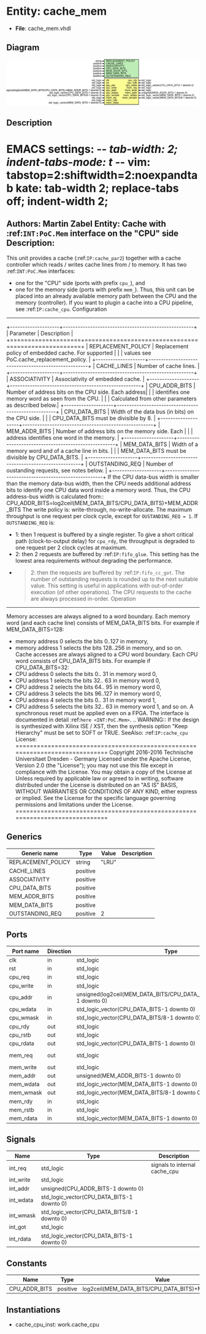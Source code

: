 # Entity: cache_mem

- **File**: cache_mem.vhdl
## Diagram

![Diagram](cache_mem.svg "Diagram")
## Description

EMACS settings: -*-  tab-width: 2; indent-tabs-mode: t -*-
vim: tabstop=2:shiftwidth=2:noexpandtab
kate: tab-width 2; replace-tabs off; indent-width 2;
=============================================================================
Authors:         Martin Zabel
Entity:          Cache with :ref:`INT:PoC.Mem` interface on the "CPU" side
Description:
-------------------------------------
This unit provides a cache (:ref:`IP:cache_par2`) together
with a cache controller which reads / writes cache lines from / to memory.
It has two :ref:`INT:PoC.Mem` interfaces:
* one for the "CPU" side  (ports with prefix ``cpu_``), and
* one for the memory side (ports with prefix ``mem_``).
Thus, this unit can be placed into an already available memory path between
the CPU and the memory (controller). If you want to plugin a cache into a
CPU pipeline, see :ref:`IP:cache_cpu`.
Configuration
*************
+--------------------+-----------------------------------------------------+
| Parameter          | Description                                         |
+====================+=====================================================+
| REPLACEMENT_POLICY | Replacement policy of embedded cache. For supported |
|                    | values see PoC.cache_replacement_policy.            |
+--------------------+-----------------------------------------------------+
| CACHE_LINES        | Number of cache lines.                              |
+--------------------+-----------------------------------------------------+
| ASSOCIATIVITY      | Associativity of embedded cache.                    |
+--------------------+-----------------------------------------------------+
| CPU_ADDR_BITS      | Number of address bits on the CPU side. Each address|
|                    | identifies one memory word as seen from the CPU.    |
|                    | Calculated from other parameters as described below.|
+--------------------+-----------------------------------------------------+
| CPU_DATA_BITS      | Width of the data bus (in bits) on the CPU side.    |
|                    | CPU_DATA_BITS must be divisible by 8.               |
+--------------------+-----------------------------------------------------+
| MEM_ADDR_BITS      | Number of address bits on the memory side. Each     |
|                    | address identifies one word in the memory.          |
+--------------------+-----------------------------------------------------+
| MEM_DATA_BITS      | Width of a memory word and of a cache line in bits. |
|                    | MEM_DATA_BITS must be divisible by CPU_DATA_BITS.   |
+--------------------+-----------------------------------------------------+
| OUTSTANDING_REQ    | Number of oustanding requests, see notes below.     |
+--------------------+-----------------------------------------------------+
If the CPU data-bus width is smaller than the memory data-bus width, then
the CPU needs additional address bits to identify one CPU data word inside a
memory word. Thus, the CPU address-bus width is calculated from::
  CPU_ADDR_BITS=log2ceil(MEM_DATA_BITS/CPU_DATA_BITS)+MEM_ADDR_BITS
The write policy is: write-through, no-write-allocate.
The maximum throughput is one request per clock cycle, except for
``OUSTANDING_REQ = 1``.
If ``OUTSTANDING_REQ`` is:
* 1: then 1 request is buffered by a single register. To give a short
  critical path (clock-to-output delay) for ``cpu_rdy``, the throughput is
  degraded to one request per 2 clock cycles at maximum.
* 2: then 2 requests are buffered by :ref:`IP:fifo_glue`. This setting has
  the lowest area requirements without degrading the performance.
* >2: then the requests are buffered by :ref:`IP:fifo_cc_got`. The number of
  outstanding requests is rounded up to the next suitable value. This setting
  is useful in applications with out-of-order execution (of other
  operations). The CPU requests to the cache are always processed in-order.
Operation
*********
Memory accesses are always aligned to a word boundary. Each memory word
(and each cache line) consists of MEM_DATA_BITS bits.
For example if MEM_DATA_BITS=128:
* memory address 0 selects the bits   0..127 in memory,
* memory address 1 selects the bits 128..256 in memory, and so on.
Cache accesses are always aligned to a CPU word boundary. Each CPU word
consists of CPU_DATA_BITS bits. For example if CPU_DATA_BITS=32:
* CPU address 0 selects the bits   0.. 31 in memory word 0,
* CPU address 1 selects the bits  32.. 63 in memory word 0,
* CPU address 2 selects the bits  64.. 95 in memory word 0,
* CPU address 3 selects the bits  96..127 in memory word 0,
* CPU address 4 selects the bits   0.. 31 in memory word 1,
* CPU address 5 selects the bits  32.. 63 in memory word 1, and so on.
A synchronous reset must be applied even on a FPGA.
The interface is documented in detail :ref:`here <INT:PoC.Mem>`.
.. WARNING::
   If the design is synthesized with Xilinx ISE / XST, then the synthesis
   option "Keep Hierarchy" must be set to SOFT or TRUE.
SeeAlso:
  :ref:`IP:cache_cpu`
License:
=============================================================================
Copyright 2016-2016 Technische Universitaet Dresden - Germany
Licensed under the Apache License, Version 2.0 (the "License");
you may not use this file except in compliance with the License.
You may obtain a copy of the License at
Unless required by applicable law or agreed to in writing, software
distributed under the License is distributed on an "AS IS" BASIS,
WITHOUT WARRANTIES OR CONDITIONS OF ANY KIND, either express or implied.
See the License for the specific language governing permissions and
limitations under the License.
=============================================================================
## Generics

| Generic name       | Type     | Value | Description |
| ------------------ | -------- | ----- | ----------- |
| REPLACEMENT_POLICY | string   | "LRU" |             |
| CACHE_LINES        | positive |       |             |
| ASSOCIATIVITY      | positive |       |             |
| CPU_DATA_BITS      | positive |       |             |
| MEM_ADDR_BITS      | positive |       |             |
| MEM_DATA_BITS      | positive |       |             |
| OUTSTANDING_REQ    | positive | 2     |             |
## Ports

| Port name | Direction | Type                                                                     | Description |
| --------- | --------- | ------------------------------------------------------------------------ | ----------- |
| clk       | in        | std_logic                                                                | clock       |
| rst       | in        | std_logic                                                                | reset       |
| cpu_req   | in        | std_logic                                                                | "CPU" side  |
| cpu_write | in        | std_logic                                                                |             |
| cpu_addr  | in        | unsigned(log2ceil(MEM_DATA_BITS/CPU_DATA_BITS)+MEM_ADDR_BITS-1 downto 0) |             |
| cpu_wdata | in        | std_logic_vector(CPU_DATA_BITS-1 downto 0)                               |             |
| cpu_wmask | in        | std_logic_vector(CPU_DATA_BITS/8-1 downto 0)                             |             |
| cpu_rdy   | out       | std_logic                                                                |             |
| cpu_rstb  | out       | std_logic                                                                |             |
| cpu_rdata | out       | std_logic_vector(CPU_DATA_BITS-1 downto 0)                               |             |
| mem_req   | out       | std_logic                                                                | Memory side |
| mem_write | out       | std_logic                                                                |             |
| mem_addr  | out       | unsigned(MEM_ADDR_BITS-1 downto 0)                                       |             |
| mem_wdata | out       | std_logic_vector(MEM_DATA_BITS-1 downto 0)                               |             |
| mem_wmask | out       | std_logic_vector(MEM_DATA_BITS/8-1 downto 0)                             |             |
| mem_rdy   | in        | std_logic                                                                |             |
| mem_rstb  | in        | std_logic                                                                |             |
| mem_rdata | in        | std_logic_vector(MEM_DATA_BITS-1 downto 0)                               |             |
## Signals

| Name      | Type                                         | Description                   |
| --------- | -------------------------------------------- | ----------------------------- |
| int_req   | std_logic                                    | signals to internal cache_cpu |
| int_write | std_logic                                    |                               |
| int_addr  | unsigned(CPU_ADDR_BITS-1 downto 0)           |                               |
| int_wdata | std_logic_vector(CPU_DATA_BITS-1 downto 0)   |                               |
| int_wmask | std_logic_vector(CPU_DATA_BITS/8-1 downto 0) |                               |
| int_got   | std_logic                                    |                               |
| int_rdata | std_logic_vector(CPU_DATA_BITS-1 downto 0)   |                               |
## Constants

| Name          | Type     | Value                                                | Description |
| ------------- | -------- | ---------------------------------------------------- | ----------- |
| CPU_ADDR_BITS | positive |  log2ceil(MEM_DATA_BITS/CPU_DATA_BITS)+MEM_ADDR_BITS |             |
## Instantiations

- cache_cpu_inst: work.cache_cpu
